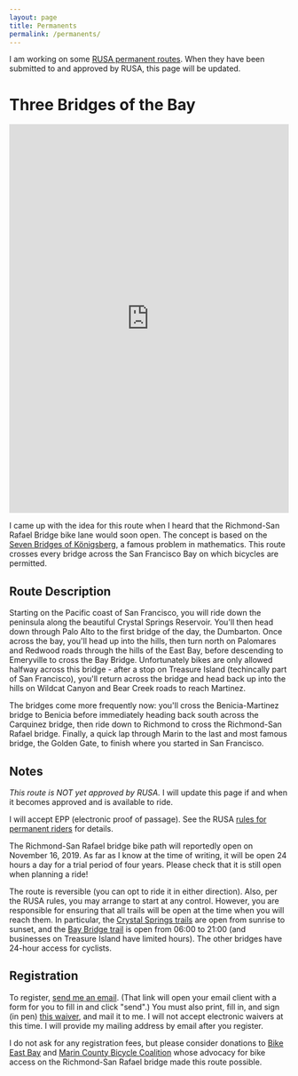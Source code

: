 ```yaml
---
layout: page
title: Permanents
permalink: /permanents/
---
```


I am working on some [RUSA permanent routes](https://rusa.org/pages/permanents).
When they have been submitted to and approved by RUSA, this page will be updated.

# Three Bridges of the Bay
<iframe src="https://ridewithgps.com/embeds?type=route&id=31074440&metricUnits=true&sampleGraph=true" style="width: 1px; min-width: 100%; height: 700px; border: none;" scrolling="no"></iframe>

I came up with the idea for this route when I heard that the Richmond-San Rafael Bridge bike lane would soon open.
The concept is based on the [Seven Bridges of Königsberg](https://en.wikipedia.org/wiki/Seven_Bridges_of_Königsberg), a famous problem in mathematics.
This route crosses every bridge across the San Francisco Bay on which bicycles are permitted.

## Route Description
Starting on the Pacific coast of San Francisco, you will ride down the peninsula along the beautiful Crystal Springs Reservoir.
You'll then head down through Palo Alto to the first bridge of the day, the Dumbarton.
Once across the bay, you'll head up into the hills, then turn north on Palomares and Redwood roads through the hills of the East Bay, before descending to Emeryville to cross the Bay Bridge.
Unfortunately bikes are only allowed halfway across this bridge - after a stop on Treasure Island (techincally part of San Francisco), you'll return across the bridge and head back up into the hills on Wildcat Canyon and Bear Creek roads to reach Martinez.

The bridges come more frequently now: you'll cross the Benicia-Martinez bridge to Benicia before immediately heading back south across the Carquinez bridge, then ride down to Richmond to cross the Richmond-San Rafael bridge.
Finally, a quick lap through Marin to the last and most famous bridge, the Golden Gate, to finish where you started in San Francisco.

## Notes
*This route is NOT yet approved by RUSA.*
I will update this page if and when it becomes approved and is available to ride.

I will accept EPP (electronic proof of passage).
See the RUSA [rules for permanent riders](https://rusa.org/pages/permRiderRules) for details.

The Richmond-San Rafael bridge bike path will reportedly open on November 16, 2019.
As far as I know at the time of writing, it will be open 24 hours a day for a trial period of four years.
Please check that it is still open when planning a ride!

The route is reversible (you can opt to ride it in either direction).
Also, per the RUSA rules, you may arrange to start at any control.
However, you are responsible for ensuring that all trails will be open at the time when you will reach them.
In particular, the [Crystal Springs trails](https://parks.smcgov.org/crystal-springs-trail-regulations) are open from sunrise to sunset, and the [Bay Bridge trail](https://www.baybridgeinfo.org/path) is open from 06:00 to 21:00 (and businesses on Treasure Island have limited hours).
The other bridges have 24-hour access for cyclists.

## Registration
To register, [send me an email](mailto:me@johnfren.ch?subject=Permanent%20Registration%3A%20Three%20Bridges%20of%20the%20Bay&body=Please%20fill%20out%20the%20following.%0A%0ALast%20name%3A%0AFirst%20name%3A%0AStreet%20address%3A%0ACity%3A%0AState%3A%0AZIP%3A%0ATelephone%3A%0ARUSA%20number%20(you%20must%20be%20a%20current%20member%20of%20RUSA)%3A%0ADate%20of%20ride%3A%0AStart%20time%3A).
(That link will open your email client with a form for you to fill in and click "send".)
You must also print, fill in, and sign (in pen) [this waiver](https://rusa.org/pages/permanent-waiver), and mail it to me.
I will not accept electronic waivers at this time.
I will provide my mailing address by email after you register.

I do not ask for any registration fees, but please consider donations to [Bike East Bay](https://bikeeastbay.org/) and [Marin County Bicycle Coalition](https://www.marinbike.org/) whose advocacy for bike access on the Richmond-San Rafael bridge made this route possible.